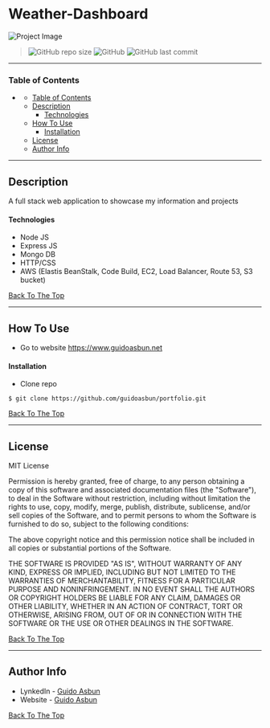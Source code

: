 # Weather-Dashboard

![Project Image](https://guidoasbun.s3.amazonaws.com/portfolio-image.png)

> ![GitHub repo size](https://img.shields.io/github/repo-size/guidoasbun/portfolio) ![GitHub](https://img.shields.io/github/license/guidoasbun/portfolio)
 ![GitHub last commit](https://img.shields.io/github/last-commit/guidoasbun/Profile)
---

### Table of Contents

- [](#)
    - [Table of Contents](#table-of-contents)
  - [Description](#description)
      - [Technologies](#technologies)
  - [How To Use](#how-to-use)
      - [Installation](#installation)
  - [License](#license)
  - [Author Info](#author-info)

---

## Description

A full stack web application to showcase my information and projects

#### Technologies

- Node JS
- Express JS
- Mongo DB
- HTTP/CSS
- AWS (Elastis BeanStalk, Code Build, EC2, Load Balancer, Route 53, S3 bucket)

[Back To The Top](#portfolio)

---

## How To Use

 - Go to website https://www.guidoasbun.net

#### Installation

- Clone repo
```
$ git clone https://github.com/guidoasbun/portfolio.git
```

[Back To The Top](#portfolio)

---

## License

MIT License

Permission is hereby granted, free of charge, to any person obtaining a copy
of this software and associated documentation files (the "Software"), to deal
in the Software without restriction, including without limitation the rights
to use, copy, modify, merge, publish, distribute, sublicense, and/or sell
copies of the Software, and to permit persons to whom the Software is
furnished to do so, subject to the following conditions:

The above copyright notice and this permission notice shall be included in all
copies or substantial portions of the Software.

THE SOFTWARE IS PROVIDED "AS IS", WITHOUT WARRANTY OF ANY KIND, EXPRESS OR
IMPLIED, INCLUDING BUT NOT LIMITED TO THE WARRANTIES OF MERCHANTABILITY,
FITNESS FOR A PARTICULAR PURPOSE AND NONINFRINGEMENT. IN NO EVENT SHALL THE
AUTHORS OR COPYRIGHT HOLDERS BE LIABLE FOR ANY CLAIM, DAMAGES OR OTHER
LIABILITY, WHETHER IN AN ACTION OF CONTRACT, TORT OR OTHERWISE, ARISING FROM,
OUT OF OR IN CONNECTION WITH THE SOFTWARE OR THE USE OR OTHER DEALINGS IN THE
SOFTWARE.

[Back To The Top](#portfolio)

---

## Author Info

- LynkedIn - [Guido Asbun](https://www.linkedin.com/in/guidoasbun/)
- Website - [Guido Asbun](https://www.guidoasbun.net)

[Back To The Top](#portfolio)
